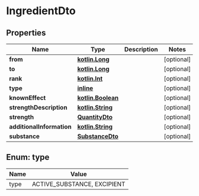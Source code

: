 # IngredientDto

## Properties
Name | Type | Description | Notes
------------ | ------------- | ------------- | -------------
**from** | [**kotlin.Long**](.md) |  |  [optional]
**to** | [**kotlin.Long**](.md) |  |  [optional]
**rank** | [**kotlin.Int**](.md) |  |  [optional]
**type** | [**inline**](#TypeEnum) |  |  [optional]
**knownEffect** | [**kotlin.Boolean**](.md) |  |  [optional]
**strengthDescription** | [**kotlin.String**](.md) |  |  [optional]
**strength** | [**QuantityDto**](QuantityDto.md) |  |  [optional]
**additionalInformation** | [**kotlin.String**](.md) |  |  [optional]
**substance** | [**SubstanceDto**](SubstanceDto.md) |  |  [optional]

<a name="TypeEnum"></a>
## Enum: type
Name | Value
---- | -----
type | ACTIVE_SUBSTANCE, EXCIPIENT
